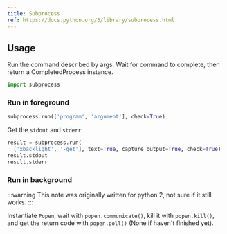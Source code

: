 ```yaml
---
title: Subprocess
ref: https://docs.python.org/3/library/subprocess.html
---
```


## Usage

Run the command described by args.
Wait for command to complete,
then return a CompletedProcess instance.

```python
import subprocess
```

### Run in foreground

```python
subprocess.run(['program', 'argument'], check=True)
```

Get the `stdout` and `stderr`:

```python
result = subprocess.run(
  ['xbacklight', '-get'], text=True, capture_output=True, check=True)
result.stdout
result.stderr
```

### Run in background

:::warning
This note was originally written for python 2,
not sure if it still works.
:::

Instantiate `Popen`, wait with `popen.communicate()`,
kill it with `popen.kill()`,
and get the return code with `popen.poll()` (None if haven't finished yet).
